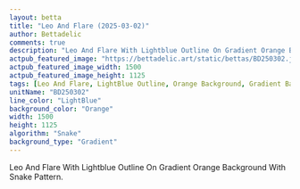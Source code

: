 ```yaml
---
layout: betta
title: "Leo And Flare (2025-03-02)"
author: Bettadelic
comments: true
description: "Leo And Flare With Lightblue Outline On Gradient Orange Background With Snake Pattern."
actpub_featured_image: "https://bettadelic.art/static/bettas/BD250302.jpg"
actpub_featured_image_width: 1500
actpub_featured_image_height: 1125
tags: [Leo And Flare, LightBlue Outline, Orange Background, Gradient Background Pattern, Snake Pattern, March 2025]
unitName: "BD250302"
line_color: "LightBlue"
background_color: "Orange"
width: 1500
height: 1125
algorithm: "Snake"
background_type: "Gradient"
---
```


Leo And Flare With Lightblue Outline On Gradient Orange Background With Snake Pattern.
